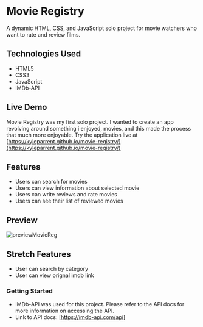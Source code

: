 # Movie Registry

A dynamic HTML, CSS, and JavaScript solo project for movie watchers who want to rate and review films.



## Technologies Used

- HTML5
- CSS3
- JavaScript
- IMDb-API

## Live Demo

Movie Registry was my first solo project. I wanted to create an app revolving around something i enjoyed, movies, and this made the process that much more enjoyable.
Try the application live at [https://kyleparrent.github.io/movie-registry/](https://kyleparrent.github.io/movie-registry/)

## Features

- Users can search for movies
- Users can view information about selected movie
- Users can write reviews and rate movies
- Users can see their list of reviewed movies

## Preview

![previewMovieReg](https://user-images.githubusercontent.com/99702540/174416269-757f4044-b071-414e-b7c4-e43939c95bcb.gif)


## Stretch Features

- User can search by category
- User can view orignal imdb link

### Getting Started

- IMDb-API was used for this project. Please refer to the API docs for more information on accessing the API.
- Link to API docs: [https://imdb-api.com/api]
